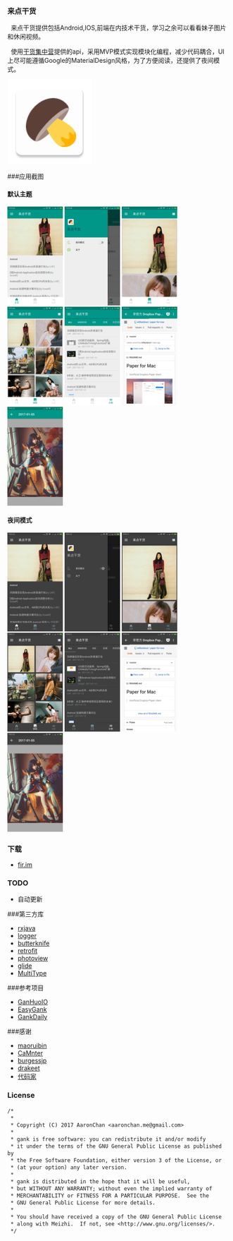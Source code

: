 ### 来点干货
&nbsp;&nbsp;来点干货提供包括Android,IOS,前端在内技术干货，学习之余可以看看妹子图片和休闲视频。

&nbsp;&nbsp;使用[干货集中营](gank.io)提供的api，采用MVP模式实现模块化编程，减少代码耦合，UI上尽可能遵循Google的MaterialDesign风格，为了方便阅读，还提供了夜间模式。

![icon](/app/src/main/res/mipmap-xxxhdpi/ic_launcher.png "")

###应用截图
#### 默认主题
<img src="sreenCapture/main.png" width="25%" />
<img src="sreenCapture/navigation_drawer.png" width="25%" />
<img src="sreenCapture/gril_linear.png" width="25%" />
<img src="sreenCapture/girl_staggeredGrid.png" width="25%" />
<img src="sreenCapture/category.png" width="25%" />
<img src="sreenCapture/gank_detail.png" width="25%" />
<img src="sreenCapture/girl_detail.png" width="25%" />

#### 夜间模式
<img src="sreenCapture/main_night.png" width="25%" />
<img src="sreenCapture/navigation_drawer_night.png" width="25%" />
<img src="sreenCapture/gril_linear_night.png" width="25%" />
<img src="sreenCapture/girl_staggeredGrid_night.png" width="25%" />
<img src="sreenCapture/category_night.png" width="25%" />
<img src="sreenCapture/gank_detail_night.png" width="25%" />
<img src="sreenCapture/girl_detail_night.png" width="25%" />

### 下载
* [fir.im](https:fir.im/66gank)

### TODO
* 自动更新

###第三方库
* [rxjava](https://github.com/ReactiveX/RxJava)
* [logger](https://github.com/orhanobut/logger)
* [butterknife](https://github.com/JakeWharton/butterknife)
* [retrofit](https://github.com/square/retrofit)
* [photoview](https://github.com/chrisbanes/PhotoView)
* [glide](https://github.com/bumptech/glide)
* [MultiType](https://github.com/drakeet/MultiType)

###参考项目
* [GanHuoIO](https://github.com/burgessjp/GanHuoIO)
* [EasyGank](https://github.com/CaMnter/EasyGank)
* [GankDaily](https://github.com/maoruibin/GankDaily)

###感谢
* [maoruibin](https://github.com/maoruibin)
* [CaMnter](https://github.com/CaMnter)
* [burgessjp](https://github.com/burgessjp)
* [drakeet](https://github.com/drakeet)
* [代码家](https://github.com/daimajia)

### License

    /*
     *       
     * Copyright (C) 2017 AaronChan <aaronchan.me@gmail.com>
     *
     * gank is free software: you can redistribute it and/or modify
     * it under the terms of the GNU General Public License as published by
     * the Free Software Foundation, either version 3 of the License, or
     * (at your option) any later version.
     *
     * gank is distributed in the hope that it will be useful,
     * but WITHOUT ANY WARRANTY; without even the implied warranty of
     * MERCHANTABILITY or FITNESS FOR A PARTICULAR PURPOSE.  See the
     * GNU General Public License for more details.
     *
     * You should have received a copy of the GNU General Public License
     * along with Meizhi.  If not, see <http://www.gnu.org/licenses/>.
     */

